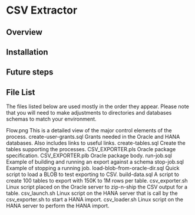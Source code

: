 # CSV Extractor

## Overview

## Installation

## Future steps

## File List
The files listed below are used mostly in the order they appear.  Please note that you will need to make adjustments to directories and databases schemas to match your environment.

Flow.png	This is a detailed view of the major control elements of the process.
create-user-grants.sql	Grants needed in the Oracle and HANA databases.  Also includes links to useful links.
create-tables.sql	Create the tables supporting the processes.
CSV_EXPORTER.pls	Oracle package specification.
CSV_EXPORTER.plb	Oracle package body.
run-job.sql	Example of building and running an export against a schema
stop-job.sql	Example of stopping a running job.
load-blob-from-oracle-dir.sql	Quick script to load a BLOB to test exporting to CSV.
build-data.sql	A script to create 100 tables to export with 150K to 1M rows per table.
csv_exporter.sh	Linux script placed on the Oracle server to zip-n-ship the CSV output for a table.
csv_launch.sh	Linux script on the HANA server that is call by the csv_exporter.sh to start a HANA import.
csv_loader.sh	Linux script on the HANA server to perform the HANA import.

